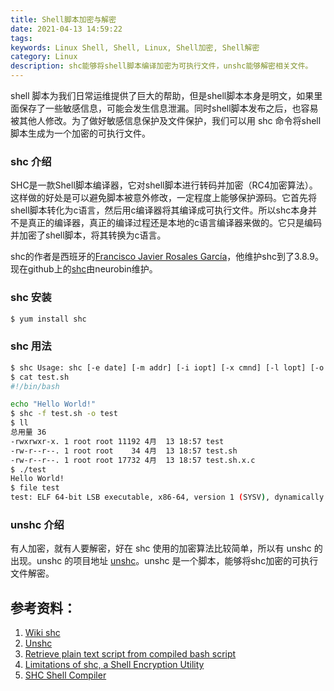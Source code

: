 ```yaml
---
title: Shell脚本加密与解密
date: 2021-04-13 14:59:22
tags:
keywords: Linux Shell, Shell, Linux, Shell加密, Shell解密
category: Linux
description: shc能够将shell脚本编译加密为可执行文件，unshc能够解密相关文件。
---
```


shell 脚本为我们日常运维提供了巨大的帮助，但是shell脚本本身是明文，如果里面保存了一些敏感信息，可能会发生信息泄漏。同时shell脚本发布之后，也容易被其他人修改。为了做好敏感信息保护及文件保护，我们可以用 shc 命令将shell脚本生成为一个加密的可执行文件。

### shc 介绍

SHC是一款Shell脚本编译器，它对shell脚本进行转码并加密（RC4加密算法）。这样做的好处是可以避免脚本被意外修改，一定程度上能够保护源码。它首先将shell脚本转化为c语言，然后用c编译器将其编译成可执行文件。所以shc本身并不是真正的编译器，真正的编译过程还是本地的c语言编译器来做的。它只是编码并加密了shell脚本，将其转换为c语言。

shc的作者是西班牙的[Francisco Javier Rosales García](http://www.datsi.fi.upm.es/~frosal/)，他维护shc到了3.8.9。现在github上的[shc](https://github.com/neurobin/shc)由neurobin维护。

### shc 安装

```sh
$ yum install shc
```

### shc 用法

```sh
$ shc Usage: shc [-e date] [-m addr] [-i iopt] [-x cmnd] [-l lopt] [-o outfile] [-rvDSUHCABh] -f script
$ cat test.sh
#!/bin/bash

echo "Hello World!"
$ shc -f test.sh -o test
$ ll
总用量 36
-rwxrwxr-x. 1 root root 11192 4月  13 18:57 test
-rw-r--r--. 1 root root    34 4月  13 18:57 test.sh
-rw-r--r--. 1 root root 17732 4月  13 18:57 test.sh.x.c
$ ./test
Hello World!
$ file test
test: ELF 64-bit LSB executable, x86-64, version 1 (SYSV), dynamically linked (uses shared libs), for GNU/Linux 2.6.32, BuildID[sha1]=7d7deea61fdbd55b3aa5adf3ba3ea22311169487, stripped
```

### unshc 介绍

有人加密，就有人要解密，好在 shc 使用的加密算法比较简单，所以有 unshc 的出现。unshc 的项目地址 [unshc](https://github.com/yanncam/UnSHc)。unshc 是一个脚本，能够将shc加密的可执行文件解密。

## 参考资料：

1. [Wiki shc](https://en.wikipedia.org/wiki/Shc_the_shell_script_compiler)
2. [Unshc](https://github.com/yanncam/UnSHc)
3. [Retrieve plain text script from compiled bash script](https://stackoverflow.com/questions/3408373/retrieve-plain-text-script-from-compiled-bash-script)
4. [Limitations of shc, a Shell Encryption Utility](http://www.linuxjournal.com/article/8256?page=0,0)
5. [SHC Shell Compiler](http://www.linux-magazine.com/Online/Features/SHC-Shell-Compiler)